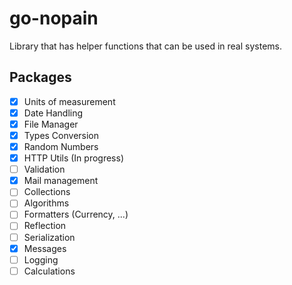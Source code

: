 # go-nopain

Library that has helper functions that can be used in real systems.

## Packages
- [x] Units of measurement
- [x] Date Handling
- [x] File Manager
- [x] Types Conversion
- [x] Random Numbers
- [x] HTTP Utils (In progress)
- [ ] Validation
- [x] Mail management
- [ ] Collections
- [ ] Algorithms
- [ ] Formatters (Currency, ...)
- [ ] Reflection
- [ ] Serialization
- [x] Messages
- [ ] Logging
- [ ] Calculations